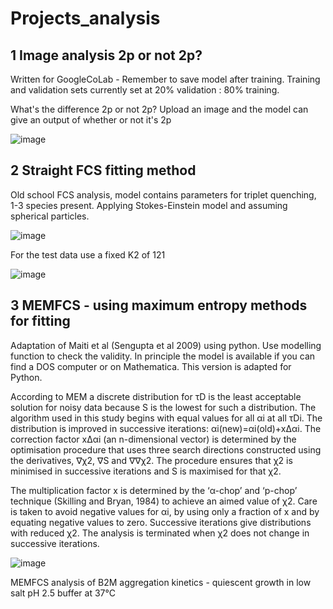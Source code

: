 # Projects_analysis

## 1 Image analysis 2p or not 2p?
Written for GoogleCoLab - Remember to save model after training. Training and validation sets currently set at 20% validation : 80% training. 

What's the difference 2p or not 2p? Upload an image and the model can give an output of whether or not it's 2p

![image](https://github.com/user-attachments/assets/db3e387b-c706-451b-966e-f9eba38899ca)


## 2 Straight FCS fitting method
Old school FCS analysis, model contains parameters for triplet quenching, 1-3 species present. Applying Stokes-Einstein model and assuming spherical particles.

![image](https://github.com/user-attachments/assets/00c0452e-21b7-4cfe-96da-cef06a5839c0)

For the test data use a fixed K2 of 121

![image](https://github.com/user-attachments/assets/ba2f4919-21d8-4f81-9ff2-d5ffd1c32d7f)


## 3 MEMFCS - using maximum entropy methods for fitting
Adaptation of Maiti et al (Sengupta et al 2009) using python. Use modelling function to check the validity. In principle the model is available if you can find a DOS computer or on Mathematica. This version is adapted for Python.

According to MEM a discrete distribution for τD is the least acceptable solution for noisy data because S is the lowest for such a distribution. The algorithm used in this study begins with equal values for all αi
at all τDi. The distribution is improved in successive iterations: αi(new)=αi(old)+xΔαi. The correction factor xΔαi (an n-dimensional vector) is determined by the optimisation procedure that uses three search directions
constructed using the derivatives, ∇χ2, ∇S and ∇∇χ2. The procedure ensures that χ2 is minimised in successive iterations and S is maximised for that χ2.

The multiplication factor x is determined by the ‘α-chop’ and ‘p-chop’ technique (Skilling and Bryan, 1984) to achieve an aimed value of χ2. Care is taken to avoid negative values for αi, by using only a fraction of x and by equating
negative values to zero. Successive iterations give distributions with reduced χ2. The analysis is terminated when χ2 does not change in successive iterations.

![image](https://github.com/user-attachments/assets/29b44984-281d-434b-a03a-6ad54e592943)

MEMFCS analysis of B2M aggregation kinetics - quiescent growth in low salt pH 2.5 buffer at 37°C
